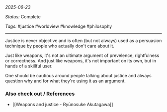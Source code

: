 *2025-06-23*

*Status:* Complete

*Tags:* #justice #worldview #knowledge #philosophy 

<hr>

Justice is never objective and is often (but not always) used as a persuasion technique by people who actually don't care about it. 

Just like weapons, it's not an ultimate argument of prevelence, rightfulness or correctness. And just like weapons, it's not important on its own, but in hands of a skillful user.

One should be cautious around people talking about justice and always question why and for what they're using it as an argument.


### Also check out / References

- [[Weapons and justice - Ryūnosuke Akutagawa]]